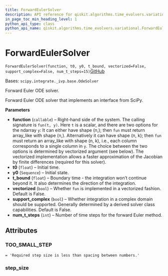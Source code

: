```yaml
---
title: ForwardEulerSolver
description: API reference for qiskit.algorithms.time_evolvers.variational.ForwardEulerSolver
in_page_toc_min_heading_level: 1
python_api_type: class
python_api_name: qiskit.algorithms.time_evolvers.variational.ForwardEulerSolver
---
```


# ForwardEulerSolver

<span id="qiskit.algorithms.time_evolvers.variational.ForwardEulerSolver" />

`ForwardEulerSolver(function, t0, y0, t_bound, vectorized=False, support_complex=False, num_t_steps=15)`[GitHub](https://github.com/qiskit/qiskit/tree/stable/0.23/qiskit/algorithms/time_evolvers/variational/solvers/ode/forward_euler_solver.py "view source code")

Bases: `scipy.integrate._ivp.base.OdeSolver`

Forward Euler ODE solver.

Forward Euler ODE solver that implements an interface from SciPy.

**Parameters**

*   **function** (`callable`) – Right-hand side of the system. The calling signature is `fun(t, y)`. Here `t` is a scalar, and there are two options for the ndarray `y`: It can either have shape (n,); then `fun` must return array\_like with shape (n,). Alternatively it can have shape (n, k); then `fun` must return an array\_like with shape (n, k), i.e., each column corresponds to a single column in `y`. The choice between the two options is determined by vectorized argument (see below). The vectorized implementation allows a faster approximation of the Jacobian by finite differences (required for this solver).
*   **t0** (`float`) – Initial time.
*   **y0** (`Sequence`) – Initial state.
*   **t\_bound** (`float`) – Boundary time - the integration won’t continue beyond it. It also determines the direction of the integration.
*   **vectorized** (`bool`) – Whether `fun` is implemented in a vectorized fashion. Default is False.
*   **support\_complex** (`bool`) – Whether integration in a complex domain should be supported. Generally determined by a derived solver class capabilities. Default is False.
*   **num\_t\_steps** (`int`) – Number of time steps for the forward Euler method.

## Attributes

<span id="qiskit.algorithms.time_evolvers.variational.ForwardEulerSolver.TOO_SMALL_STEP" />

### TOO\_SMALL\_STEP

`= 'Required step size is less than spacing between numbers.'`

<span id="qiskit.algorithms.time_evolvers.variational.ForwardEulerSolver.step_size" />

### step\_size

